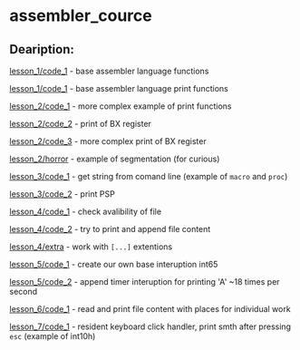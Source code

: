 # assembler_cource

## Deaription:
[lesson_1/code_1](https://github.com/DumDereDum/assembler_cource/blob/main/lesson_1/code_1.asm) - base assembler language functions

[lesson_1/code_1](https://github.com/DumDereDum/assembler_cource/tree/main/lesson_1/code_2.asm) - base assembler language print functions

[lesson_2/code_1](https://github.com/DumDereDum/assembler_cource/tree/main/lesson_2/code_1.asm) - more complex example of print functions

[lesson_2/code_2](https://github.com/DumDereDum/assembler_cource/tree/main/lesson_2/code_2.asm) - print of BX register

[lesson_2/code_3](https://github.com/DumDereDum/assembler_cource/tree/main/lesson_2/code_3.asm) - more complex print of BX register

[lesson_2/horror](https://github.com/DumDereDum/assembler_cource/tree/main/lesson_2/horror.asm) - example of segmentation (for curious)

[lesson_3/code_1](https://github.com/DumDereDum/assembler_cource/tree/main/lesson_3/code_1.asm) - get string from comand line (example of `macro` and `proc`)

[lesson_3/code_2](https://github.com/DumDereDum/assembler_cource/tree/main/lesson_3/code_2.asm) - print PSP

[lesson_4/code_1](https://github.com/DumDereDum/assembler_cource/tree/main/lesson_4/code_2.asm) - check avalibility of file

[lesson_4/code_2](https://github.com/DumDereDum/assembler_cource/tree/main/lesson_4/code_2.asm) - try to print and append file content

[lesson_4/extra](https://github.com/DumDereDum/assembler_cource/tree/main/lesson_4/extra.asm) - work with `[...]` extentions

[lesson_5/code_1](https://github.com/DumDereDum/assembler_cource/tree/main/lesson_5/code_1.asm) - create our own base interuption int65

[lesson_5/code_2](https://github.com/DumDereDum/assembler_cource/tree/main/lesson_5/code_2.asm) - append timer interuption for printing 'A' ~18 times per second

[lesson_6/code_1](https://github.com/DumDereDum/assembler_cource/tree/main/lesson_6/code_1.asm) - read and print file content with places for individual work

[lesson_7/code_1](https://github.com/DumDereDum/assembler_cource/tree/main/lesson_7/code_1.asm) - resident keyboard click handler, print smth after pressing `esc` (example of int10h)












